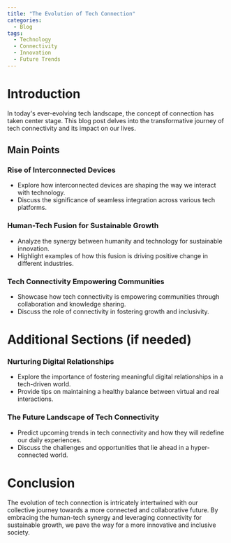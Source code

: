 ```yaml
---
title: "The Evolution of Tech Connection"
categories:
  - Blog
tags:
  - Technology
  - Connectivity
  - Innovation
  - Future Trends
---
```


# Introduction
In today's ever-evolving tech landscape, the concept of connection has taken center stage. This blog post delves into the transformative journey of tech connectivity and its impact on our lives.

## Main Points
### Rise of Interconnected Devices
- Explore how interconnected devices are shaping the way we interact with technology.
- Discuss the significance of seamless integration across various tech platforms.

### Human-Tech Fusion for Sustainable Growth
- Analyze the synergy between humanity and technology for sustainable innovation.
- Highlight examples of how this fusion is driving positive change in different industries.

### Tech Connectivity Empowering Communities
- Showcase how tech connectivity is empowering communities through collaboration and knowledge sharing.
- Discuss the role of connectivity in fostering growth and inclusivity.

# Additional Sections (if needed)
### Nurturing Digital Relationships
- Explore the importance of fostering meaningful digital relationships in a tech-driven world.
- Provide tips on maintaining a healthy balance between virtual and real interactions.

### The Future Landscape of Tech Connectivity
- Predict upcoming trends in tech connectivity and how they will redefine our daily experiences.
- Discuss the challenges and opportunities that lie ahead in a hyper-connected world.

# Conclusion
The evolution of tech connection is intricately intertwined with our collective journey towards a more connected and collaborative future. By embracing the human-tech synergy and leveraging connectivity for sustainable growth, we pave the way for a more innovative and inclusive society.